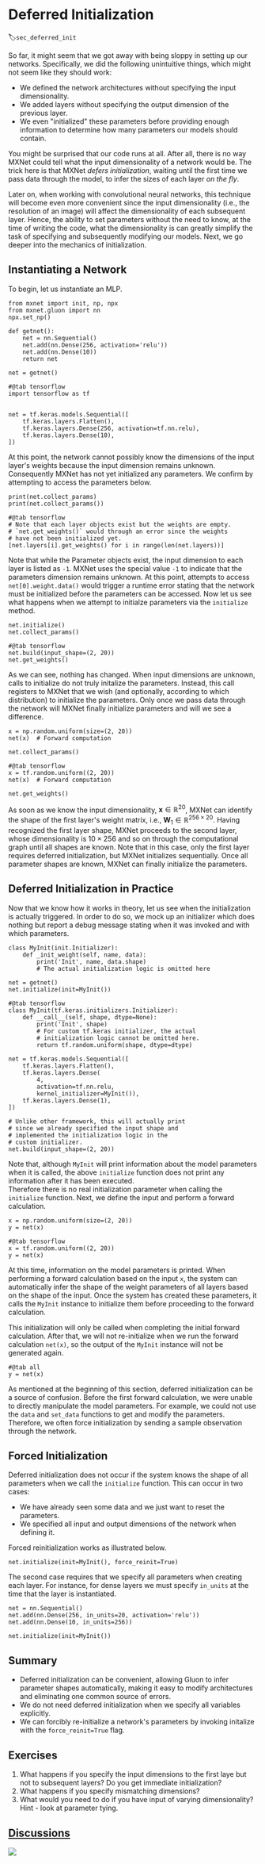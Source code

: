 # Deferred Initialization
:label:`sec_deferred_init`

So far, it might seem that we got away
with being sloppy in setting up our networks.
Specifically, we did the following unintuitive things,
which might not seem like they should work:

* We defined the network architectures 
  without specifying the input dimensionality.
* We added layers without specifying
  the output dimension of the previous layer.
* We even "initialized" these parameters 
  before providing enough information to determine
  how many parameters our models should contain.

You might be surprised that our code runs at all.
After all, there is no way MXNet 
could tell what the input dimensionality of a network would be.
The trick here is that MXNet *defers initialization*,
waiting until the first time we pass data through the model,
to infer the sizes of each layer *on the fly*.


Later on, when working with convolutional neural networks,
this technique will become even more convenient
since the input dimensionality 
(i.e., the resolution of an image) 
will affect the dimensionality 
of each subsequent layer. 
Hence, the ability to set parameters 
without the need to know,
at the time of writing the code, 
what the dimensionality is 
can greatly simplify the task of specifying 
and subsequently modifying our models. 
Next, we go deeper into the mechanics of initialization.


## Instantiating a Network

To begin, let us instantiate an MLP.

```{.python .input}
from mxnet import init, np, npx
from mxnet.gluon import nn
npx.set_np()

def getnet():
    net = nn.Sequential()
    net.add(nn.Dense(256, activation='relu'))
    net.add(nn.Dense(10))
    return net

net = getnet()
```

```{.python .input}
#@tab tensorflow
import tensorflow as tf


net = tf.keras.models.Sequential([
    tf.keras.layers.Flatten(),
    tf.keras.layers.Dense(256, activation=tf.nn.relu),
    tf.keras.layers.Dense(10),
])
```

At this point, the network cannot possibly know
the dimensions of the input layer's weights
because the input dimension remains unknown.
Consequently MXNet has not yet initialized any parameters.
We confirm by attempting to access the parameters below.

```{.python .input}
print(net.collect_params)
print(net.collect_params())
```

```{.python .input}
#@tab tensorflow
# Note that each layer objects exist but the weights are empty.
# `net.get_weights()` would through an error since the weights
# have not been initialized yet.
[net.layers[i].get_weights() for i in range(len(net.layers))]
```

Note that while the Parameter objects exist,
the input dimension to each layer is listed as `-1`.
MXNet uses the special value `-1` to indicate
that the parameters dimension remains unknown.
At this point, attempts to access `net[0].weight.data()`
would trigger a runtime error stating that the network
must be initialized before the parameters can be accessed.
Now let us see what happens when we attempt to initialze
parameters via the `initialize` method.

```{.python .input}
net.initialize()
net.collect_params()
```

```{.python .input}
#@tab tensorflow
net.build(input_shape=(2, 20))
net.get_weights()
```

As we can see, nothing has changed. 
When input dimensions are unknown, 
calls to initialize do not truly initalize the parameters.
Instead, this call registers to MXNet that we wish 
(and optionally, according to which distribution)
to initialize the parameters. 
Only once we pass data through the network
will MXNet finally initialize parameters 
and will we see a difference.

```{.python .input}
x = np.random.uniform(size=(2, 20))
net(x)  # Forward computation

net.collect_params()
```

```{.python .input}
#@tab tensorflow
x = tf.random.uniform((2, 20))
net(x)  # Forward computation

net.get_weights()
```

As soon as we know the input dimensionality, 
$\mathbf{x} \in \mathbb{R}^{20}$, 
MXNet can identify the shape of the first layer's weight matrix, 
i.e., $\mathbf{W}_1 \in \mathbb{R}^{256 \times 20}$.
Having recognized the first layer shape, MXNet proceeds
to the second layer, whose dimensionality is $10 \times 256$
and so on through the computational graph
until all shapes are known.
Note that in this case, 
only the first layer requires deferred initialization,
but MXNet initializes sequentially. 
Once all parameter shapes are known, 
MXNet can finally initialize the parameters. 


## Deferred Initialization in Practice

Now that we know how it works in theory, 
let us see when the initialization is actually triggered.
In order to do so, we mock up an initializer 
which does nothing but report a debug message 
stating when it was invoked and with which parameters.

```{.python .input  n=22}
class MyInit(init.Initializer):
    def _init_weight(self, name, data):
        print('Init', name, data.shape)
        # The actual initialization logic is omitted here

net = getnet()
net.initialize(init=MyInit())
```


```{.python .input}
#@tab tensorflow
class MyInit(tf.keras.initializers.Initializer):
    def __call__(self, shape, dtype=None):
        print('Init', shape)
        # For custom tf.keras initializer, the actual
        # initialization logic cannot be omitted here.
        return tf.random.uniform(shape, dtype=dtype)

net = tf.keras.models.Sequential([
    tf.keras.layers.Flatten(),
    tf.keras.layers.Dense(
        4,
        activation=tf.nn.relu,
        kernel_initializer=MyInit()),
    tf.keras.layers.Dense(1),
])

# Unlike other framework, this will actually print
# since we already specified the input shape and
# implemented the initialization logic in the
# custom initializer.
net.build(input_shape=(2, 20))
```

Note that, although `MyInit` will print information 
about the model parameters when it is called, 
the above `initialize` function does not print 
any information after it has been executed.  
Therefore there is no real initialization parameter 
when calling the `initialize` function. 
Next, we define the input and perform a forward calculation.

```{.python .input  n=25}
x = np.random.uniform(size=(2, 20))
y = net(x)
```

```{.python .input}
#@tab tensorflow
x = tf.random.uniform((2, 20))
y = net(x)
```

At this time, information on the model parameters is printed. 
When performing a forward calculation based on the input `x`,
the system can automatically infer the shape of the weight parameters 
of all layers based on the shape of the input. 
Once the system has created these parameters, 
it calls the `MyInit` instance to initialize them 
before proceeding to the forward calculation.

This initialization will only be called 
when completing the initial forward calculation. 
After that, we will not re-initialize 
when we run the forward calculation `net(x)`, 
so the output of the `MyInit` instance will not be generated again.

```{.python .input}
#@tab all
y = net(x)
```

As mentioned at the beginning of this section,
deferred initialization can be a source of confusion.
Before the first forward calculation,
we were unable to directly manipulate the model parameters.
For example, we could not use
the `data` and `set_data` functions
to get and modify the parameters.
Therefore, we often force initialization
by sending a sample observation through the network.

## Forced Initialization

Deferred initialization does not occur 
if the system knows the shape of all parameters 
when we call the `initialize` function. 
This can occur in two cases:

* We have already seen some data and we just want to reset the parameters.
* We specified all input and output dimensions of the network when defining it.

Forced reinitialization works as illustrated below.

```{.python .input}
net.initialize(init=MyInit(), force_reinit=True)
```

The second case requires that we specify 
all parameters when creating each layer.
For instance, for dense layers we must specify `in_units` 
at the time that the layer is instantiated.

```{.python .input}
net = nn.Sequential()
net.add(nn.Dense(256, in_units=20, activation='relu'))
net.add(nn.Dense(10, in_units=256))

net.initialize(init=MyInit())
```

## Summary

* Deferred initialization can be convenient, allowing Gluon to infer parameter shapes automatically, making it easy to modify architectures and eliminating one common source of errors.
* We do not need deferred initialization when we specify all variables explicitly.
* We can forcibly re-initialize a network's parameters by invoking initalize with the `force_reinit=True` flag.


## Exercises

1. What happens if you specify the input dimensions to the first laye but not to subsequent layers? Do you get immediate initialization?
1. What happens if you specify mismatching dimensions?
1. What would you need to do if you have input of varying dimensionality? Hint - look at parameter tying.

## [Discussions](https://discuss.mxnet.io/t/2327)

![](../img/qr_deferred-init.svg)
